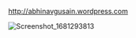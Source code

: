 http://abhinavgusain.wordpress.com

![Screenshot_1681293813](https://user-images.githubusercontent.com/97800111/231464033-968ad1c2-d3a0-4f6c-9f34-fac86c53b0db.png)
